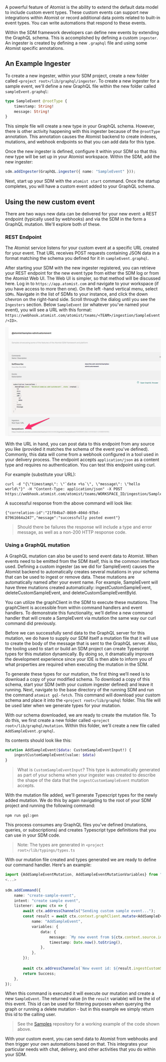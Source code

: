 A powerful feature of Atomist is the ability to extend the default data model to include custom event types.
These custom events can support new integrations within Atomist or record additional data points related
to built-in event types. You can write automations that respond to these events.

Within the SDM framework developers can define new events by extending the GraphQL schema.  This is accomplished
by defining a custom `ingester`.  An ingester is created by defining a new `.graphql` file and using some Atomist
specific annotations.

## An Example Ingester

To create a new ingester, within your SDM project, create a new folder called
`<project root>/lib/graphql/ingester`.  To create a new ingester for a sample event, we'll define a new GraphQL file
within the new folder called `sampleEvent.graphql`:

```graphql
type SampleEvent @rootType {
    timestamp: String!
    message: String!
}
```

This simple file will create a new type in your GraphQL schema.  However, there is other activity happening with this
ingester because of the `@rootType` annotation.  This annotation causes the Atomist backend to create
indexes, mutations, and webhook endpoints so that you can add data for this type.

Once the new ingester is defined, configure it within your SDM so that this new type will be set up in
your Atomist workspace.  Within the SDM, add the new ingester:

```typescript
sdm.addIngester(GraphQL.ingester({ name: "SampleEvent" }));
```

Next, start up your SDM with the `atomist start` command.   Once the startup completes, you will have a
custom event added to your GraphQL schema.

## Using the new custom event

There are two ways new data can be delivered for your new event: a REST endpoint (typically used by webhooks) and via the
SDM in the form a GraphQL mutation.  We'll explore both of these.

### REST Endpoint

The Atomist service listens for your custom event at a specific URL created for your event. That URL receives POST requests
containing JSON data in a format matching the schema you defined for it in `sampleEvent.graphql`.

After starting your SDM with the new ingester registered, you can retrieve your REST endpoint for the new event type
from either the SDM log or from the Atomist Web UI.  The Web UI is simpler, so that method will be discussed here.
Log in to `https://app.atomist.com` and navigate to your workspace (if you have access to more then one).  On the left
-hand vertical menu, select `SDMs`.  Navigate in the list of SDMs to your instance, and click the down chevron on the
right-hand side.  Scroll  through the dialog until you see the `Ingesters` section.  Below `SampleEvent` (or whatever
you've named your event), you will see a URL with this format:
`https://webhook.atomist.com/atomist/teams/<TEAM>/ingestion/SampleEvent/<ID>`.

![Finding Ingester URL](img/find_ingester_url.png)

With the URL in hand, you can post data to this endpoint from any source you like (provided it matches the schema
of the event you've defined).  Commonly, this data will come from a webhook configured in a tool used in your
delivery process.  The endpoint accepts `application/json` as a content type and requires no authentication.  You can
test this endpoint using curl.

For example (substitute your URL):
```
curl -d "{\"timestamp\": \"`date +%s`\", \"message\": \"hello world\"}" -H "Content-Type: application/json" -X POST https://webhook.atomist.com/atomist/teams/WORKSPACE_ID/ingestion/SampleEvent/ID
```

A successful response from the above command will look like:
```
{"correlation-id":"21f04ba7-86b9-404d-97bd-87961664a247","message":"successfully posted event"}
```

> Should there be failures the response will include a type and error message, as well as a non-200 HTTP response code.

### Using a GraphQL mutation

A GraphQL mutation can also be used to send event data to Atomist. When events need to be emitted from the SDM itself,
this is the common interface used.  Defining a custom ingester (as we did for SampleEvent) causes the Atomist backend to
automatically creates several mutations in your schema that can be used to ingest or remove data. These mutations are
automatically named after your event name. For example, SampleEvent will have three mutations created automatically:
ingestCustomSampleEvent, deleteCustomSampleEvent, and deleteCustomSampleEventById.

You can utilize the graphClient in the SDM to execute these mutations. The graphClient is accessible from within command
handlers and event handlers. To demonstrate this functionality, we’ll define a new command handler that will create
a SampleEvent via mutation the same way our curl command did previously.

Before we can successfully send data to the GraphQL server for this mutation, we do have to supply our SDM itself a
mutation file that it will use to create the body of the message that is sent to the GraphQL server.   Also, the tooling
used to start or build an SDM project can create Typescript types for this mutation dynamically.   By doing so, it
dramatically improves the development experience since your IDE is then able to inform you of what properties are
required when executing the mutation in the SDM.

To generate these types for our mutation, the first thing we’ll need is to download a copy of your modified schema.
To download a copy of this schema, start your SDM (with your custom ingester defined) and leave it running.
Next, navigate to the base directory of the running SDM and run the command `atomist gql-fetch`.  This command will
download your custom schema and place it into the `<project root>/lib/graphql` folder. This file will be used later when
we generate types for your mutation.

With our schema downloaded, we are ready to create the mutation file.  To do this, we first create a new folder called
`<project root>/lib/graphql/mutation`.  Within this folder, we'll create a new file called `AddSampleEvent.graphql`.

Its contents should look like this:
```graphql
mutation AddSampleEvent($data: CustomSampleEventInput!) {
    ingestCustomSampleEvent(value: $data)
}
```

> What is `CustomSampleEventInput`?  This type is automatically generated as part of your schema when your ingester was
> created to describe the shape of the data that the `ingestCustomSampleEvent` mutation accepts.

With the mutation file added, we'll generate Typescript types for the newly added mutation.  We do this by again
navigating to the root of your SDM project and running the following command:

`npm run gql:gen`

This process consumes any GraphQL files you've defined (mutations, queries, or subscriptions) and creates Typescript
type definitions that you can use in your SDM code.

> Note: The types are generated in `<project root>/lib/typings/types.ts`

With our mutation file created and types generated we are ready to define our command handler. Here's an example:

```typescript
import {AddSampleEventMutation, AddSampleEventMutationVariables} from "../../typings/types";
<...>

sdm.addCommand({
    name: "create-sample-event",
    intent: "create sample event",
    listener: async ctx => {
        await ctx.addressChannels("Sending custom sample event...");
        const result = await ctx.context.graphClient.mutate<AddSampleEventMutation, AddSampleEventMutationVariables>({
            name: "AddSampleEvent",
            variables: {
                data: {
                    message: `My new event from ${ctx.context.source.identity}`,
                    timestamp: Date.now().toString(),
                },
            },
        });

        await ctx.addressChannels(`New event id: ${result.ingestCustomSampleEvent}`);
        return Success;
    },
});
```

When this command is executed it will execute our mutation and create a new `SampleEvent`.  The returned value (in the
`result` variable) will be the id of this event.  This id can be used for filtering purposes when querying the
graph or running a delete mutation - but in this example we simply return this id to the calling user.

> See the [Samples](https://github.com/atomist/samples) repository for a working example of the code shown above.

With your custom event, you can send data to Atomist from webhooks and then trigger your own automations based on that.
This integrates your particular needs with chat, delivery, and other activities that you do within your SDM.
